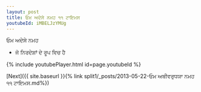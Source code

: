 ```yaml
---
layout: post
title: ਓਮ ਅਦੇਸੇ ਨਮਹ ੧੧ ਟਾਇਮਸ
youtubeId: iMBELJzYMUg
---
```

 
 
 ਓਮ ਅਦੇਸੇ ਨਮਹ  
 
 -  ਜੋ ਨਿਰਦੇਸ਼ਾਂ ਦੇ ਰੂਪ ਵਿਚ ਹੈ 
 
  
 
  
 
 
 
 
 
 


{% include youtubePlayer.html id=page.youtubeId %}
 
[Next]({{ site.baseurl }}{% link  split1/_posts/2013-05-22-ਓਮ ਅਥੀਵਰੁਧਯਾ ਨਮਹ ੧੧ ਟਾਇਮਸ.md%})
 
